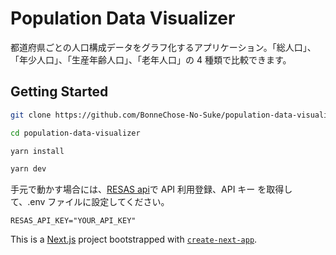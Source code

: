 # Population Data Visualizer

都道府県ごとの人口構成データをグラフ化するアプリケーション。「総人口」、「年少人口」、「生産年齢人口」、「老年人口」の 4 種類で比較できます。

## Getting Started

```bash
git clone https://github.com/BonneChose-No-Suke/population-data-visualizer

cd population-data-visualizer

yarn install

yarn dev
```

手元で動かす場合には、[RESAS api](https://opendata.resas-portal.go.jp/)で API 利用登録、API キー を取得して、.env ファイルに設定してください。

```
RESAS_API_KEY="YOUR_API_KEY"
```

This is a [Next.js](https://nextjs.org/) project bootstrapped with [`create-next-app`](https://github.com/vercel/next.js/tree/canary/packages/create-next-app).
